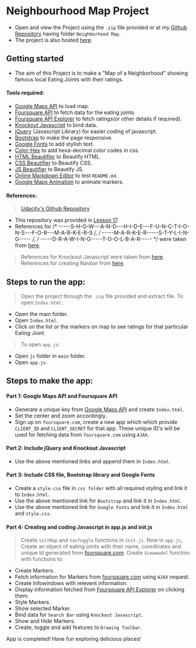 # Neighbourhood Map Project

* Open and view the Project using the `.zip` file provided or at my [Github Repository](https://github.com/madhur-taneja/Front-End-Projects) having folder `Neighborhood Map`.
* The project is also hosted [here](https://madhur-taneja.github.io/Neighborhood-Map).

## Getting started

* The aim of this Project is to make a "Map of a Neighborhood" showing famous local Eating Joints with their ratings.

#### Tools required:
* [Google Maps API](https://developers.google.com/maps/web/) to load map.
* [Foursquare API](https://foursquare.com/developers/app/XQ2I0ONGSSVL1DYQYSK2Q0ERIM5ASTRANA5FRG41HTTXVKQB) to fetch data for the eating joints.
* [Foursquare API Explorer] to fetch ratings(or other details if required).
* [Knockout Javascript](http://knockoutjs.com/downloads/knockout-3.4.2.js) to bind data.
* [jQuery](https://code.jquery.com/jquery-3.2.1.min.js) (Javascript Library) for easier coding of javascript.
* [Bootstrap](https://maxcdn.bootstrapcdn.com/bootstrap/3.3.7/css/bootstrap.min.css) to make the page responsive.
* [Google Fonts](https://fonts.google.com/specimen/Pacifico?selection.family=Pacifico) to add stylish text.
* [Color-Hex](http://www.color-hex.com/) to add hexa-decimal color codes in css.
* [HTML Beautifier](http://www.freeformatter.com/html-formatter.html) to Beautify HTML.
* [CSS Beautifier](http://www.freeformatter.com/css-beautifier.html) to Beautify CSS.
* [JS Beautifier](http://www.freeformatter.com/javascript-beautifier.html) to Beautify JS.
* [Online Markdown Editor](http://dillinger.io/) to test `README.md`.
* [Google Maps Animation](https://developers.google.com/maps/documentation/javascript/examples/marker-animations) to animate markers.

#### References:
> [Udacity's Github Repository](https://github.com/udacity/ud864)
* This repository was provided in [Lesson 17](https://classroom.udacity.com/nanodegrees/nd001/parts/e87c34bf-a9c0-415f-b007-c2c2d7eead73/modules/4fd8d440-9428-4de7-93c0-4dca17a36700/lessons/8304370457/concepts/83122494440923).
* References for /* -----S-H-O-W---A-N-D---H-I-D-E---F-U-N-C-T-I-O-N-S---F-O-R---M-A-R-K-E-R-S */, /* -----M-A-R-K-E-R-----S-T-Y-L-I-N-G----- */, /* -----D-R-A-W-I-N-G-----T-O-O-L-B-A-R----- */ were taken from [here](https://github.com/udacity/ud864/blob/master/Project_Code_7_Drawing.html).
> References for Knockout Javascript were taken from [here](http://knockoutjs.com/documentation/event-binding.html).
> References for creating Navbar from [here](https://codepen.io/simoberny/pen/pJZJQY).

## Steps to run the app:
> Open the project through the `.zip` file provided and extract file.
> To open `Index.html`:
* Open the main folder.
* Open `Index.html`.
* Click on the list or the markers on map to see ratings for that particular Eating Joint.
> To open `app.js`:
* Open `js` folder in `main` folder.
* Open `app.js`.

## Steps to make the app:
#### Part 1: Google Maps API and Foursquare API
* Generate a unique key from [Google Maps API](https://developers.google.com/maps/web/) and create `Index.html`.
* Set the center and zoom accordingly.
* Sign up on `foursquare.com`, create a new app which which provide `CLIENT_ID` and `CLIENT_SECRET` for that app. These unique ID's will be used for fetching data from `foursquare.com` using `AJAX`.

#### Part 2: Include jQuery and Knockout Javascript
* Use the above mentioned links and append them in `Index.html`.

#### Part 3: Include CSS file, Bootstrap library and Google Fonts
* Create a `style.css` file in `css folder` with all required styling and link it to `Index.html`.
* Use the above mentioned link for `Bootstrap` and link it in `Index.html`.
* Use the above mentioned link for `Google Fonts` and link it in `Index.html` and `style.css`.

#### Part 4: Creating and coding Javascript in app.js and init.js
> Create `initMap` and `navToggle` functions in `init.js`.
> Now in `app.js`, Create an object of eating joints with their name, coordinates and unique Id generated from [foursquare.com].
> Create `Viewmodel` function with functions to:
* Create Markers.
* Fetch information for Markers from [foursquare.com] using `AJAX` request.
* Create Infowindows with relevent information.
* Display information fetched from [Foursquare API Explorer] on clicking them.
* Style Markers. 
* Show selected Marker.
* Bind data for `Search Bar` using `Knockout Javascript`. 
* Show and Hide Markers.
* Create, toggle and add features to `Drawing Toolbar`.

App is completed! Have fun exploring delicious places!

[foursquare.com]: <https://foursquare.com/explore?mode=url&ne=28.596279%2C77.060477&q=Food&sw=28.585784%2C77.045778)>
[Foursquare API Explorer]: <https://developer.foursquare.com/docs/explore#req=venues/50d6d789498ee282996ddce4>